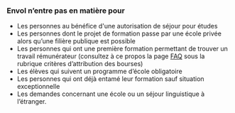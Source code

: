 ### Envol n’entre pas en matière pour

* Les personnes au bénéfice d'une autorisation de séjour pour études
* Les personnes dont le projet de formation passe par une école privée alors qu’une filière publique est possible
* Les personnes qui ont une première formation permettant de trouver un travail rémunérateur (consultez à ce propos la page [FAQ](https://association-envol.info/faq) sous la rubrique critères d’attribution des bourses)
* Les élèves qui suivent un programme d’école obligatoire
* Les personnes qui ont déjà entamé leur formation sauf situation exceptionnelle
* Les demandes concernant une école ou un séjour linguistique à l’étranger.

